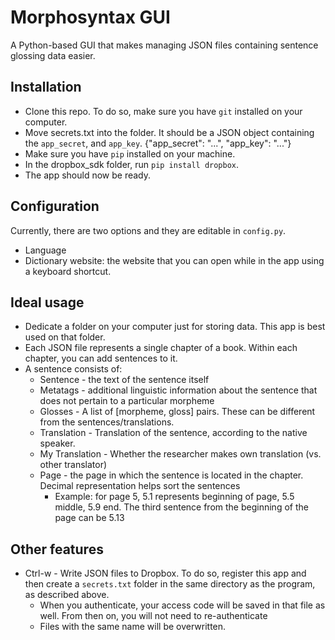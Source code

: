 Morphosyntax GUI
===============

A Python-based GUI that makes managing JSON files containing sentence glossing data easier.

Installation
------------
* Clone this repo. To do so, make sure you have `git` installed on your computer.
* Move secrets.txt into the folder. It should be a JSON object containing the `app_secret`, and `app_key`.
    {"app_secret": "...", "app_key": "..."}
* Make sure you have `pip` installed on your machine.
* In the dropbox_sdk folder, run `pip install dropbox`.
* The app should now be ready.

Configuration
-------------
Currently, there are two options and they are editable in `config.py`.
* Language
* Dictionary website: the website that you can open while in the app using a keyboard shortcut.

Ideal usage
----------
* Dedicate a folder on your computer just for storing data. This app is best used on that folder.
* Each JSON file represents a single chapter of a book. Within each chapter, you can add sentences to it.
* A sentence consists of:
  - Sentence - the text of the sentence itself
  - Metatags - additional linguistic information about the sentence that does not pertain to a particular morpheme
  - Glosses - A list of [morpheme, gloss] pairs. These can be different from the sentences/translations.
  - Translation - Translation of the sentence, according to the native speaker.
  - My Translation - Whether the researcher makes own translation (vs. other translator)
  - Page - the page in which the sentence is located in the chapter. Decimal representation helps sort the sentences
    - Example: for page 5, 5.1 represents beginning of page, 5.5 middle, 5.9 end. The third sentence from the beginning of the page can be 5.13

Other features
------------
* Ctrl-w - Write JSON files to Dropbox. To do so, register this app and then create a `secrets.txt` folder in the same directory as the program, as described above.
  - When you authenticate, your access code will be saved in that file as well. From then on, you will not need to re-authenticate
  - Files with the same name will be overwritten.

